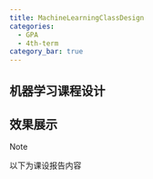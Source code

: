 ```yaml
---
title: MachineLearningClassDesign
categories: 
  - GPA
  - 4th-term
category_bar: true
---
```


## 机器学习课程设计

## 效果展示



> [!note]
>
> 以下为课设报告内容